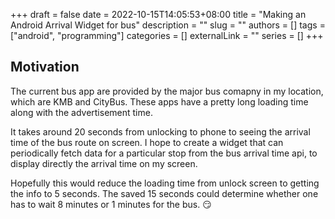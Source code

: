 +++ 
draft = false
date = 2022-10-15T14:05:53+08:00
title = "Making an Android Arrival Widget for bus"
description = ""
slug = ""
authors = []
tags = ["android", "programming"]
categories = []
externalLink = ""
series = []
+++

## Motivation

The current bus app are provided by the major bus comapny in my location, which are KMB and CityBus. These apps have a pretty long loading time along with the advertisement time.

It takes around 20 seconds from unlocking to phone to seeing the arrival time of the bus route on screen. I hope to create a widget that can periodically fetch data for a particular stop from the bus arrival time api, to display directly the arrival time on my screen. 
 
 Hopefully this would reduce the loading time from unlock screen to getting the info to 5 seconds. The saved 15 seconds could determine whether one has to wait 8 minutes or 1 minutes for the bus. :smirk: